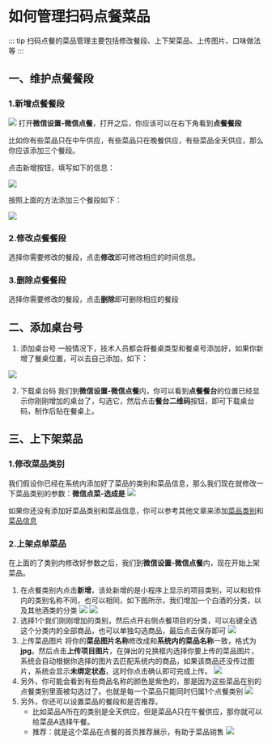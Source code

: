# 如何管理扫码点餐菜品
::: tip
扫码点餐的菜品管理主要包括修改餐段、上下架菜品、上传图片、口味做法等
:::
## 一、维护点餐餐段
### 1.新增点餐餐段
![](https://wiki-cdsoft.oss-cn-hangzhou.aliyuncs.com/202409051254546.png)
打开**微信设置-微信点餐**，打开之后，你应该可以在右下角看到**点餐餐段**

比如你有些菜品只在中午供应，有些菜品只在晚餐供应，有些菜品全天供应，那么你应该添加三个餐段。

点击新增按钮，填写如下的信息：

![](https://wiki-cdsoft.oss-cn-hangzhou.aliyuncs.com/202409051257377.png)

按照上面的方法添加三个餐段如下：

![](https://wiki-cdsoft.oss-cn-hangzhou.aliyuncs.com/202409051259384.png)

### 2.修改点餐餐段
选择你需要修改的餐段，点击**修改**即可修改相应的时间信息。

### 3.删除点餐餐段
选择你需要修改的餐段，点击**删除**即可删除相应的餐段

## 二、添加桌台号
1. 添加桌台号
   一般情况下，技术人员都会将餐桌类型和餐桌号添加好，如果你新增了餐桌位置，可以去自己添加，如下：

![](https://wiki-cdsoft.oss-cn-hangzhou.aliyuncs.com/202409051623462.png)

2. 下载桌台码
   我们到**微信设置-微信点餐**内，你可以看到**点餐餐台**的位置已经显示你刚刚增加的桌台了，勾选它，然后点击**餐台二维码**按钮，即可下载桌台码，制作后贴在餐桌上。

## 三、上下架菜品
### 1.修改菜品类别
我们假设你已经在系统内添加好了菜品的类别和菜品信息，那么我们现在就修改一下菜品类别的参数：**微信点菜-选成是**
![](https://wiki-cdsoft.oss-cn-hangzhou.aliyuncs.com/202409051308611.png)

如果你还没有添加好菜品类别和菜品信息，你可以参考其他文章来添加[菜品类别](/docs/系统设置/商品管理/项目类别管理.md)和[菜品信息](/docs/系统设置/商品管理/商品项目管理.md)

### 2.上架点单菜品
在上面的了类别内修改好参数之后，我们到**微信设置-微信点餐**内，现在开始上架菜品。

1. 在点餐类别内点击**新增**，该处新增的是小程序上显示的项目类别，可以和软件内的类别名称不同，也可以相同，如下图所示，我们增加一个白酒的分类，以及其他酒类的分类
   ![](https://wiki-cdsoft.oss-cn-hangzhou.aliyuncs.com/202409051628730.png)
   ![](https://wiki-cdsoft.oss-cn-hangzhou.aliyuncs.com/202409051629885.png)
2. 选择1个我们刚刚增加的类别，然后点开右侧点餐项目的分类，可以右键全选这个分类内的全部商品，也可以单独勾选商品，最后点击保存即可
   ![](https://wiki-cdsoft.oss-cn-hangzhou.aliyuncs.com/202409051632033.png)
3. 上传菜品图片
   将你的**菜品图片名称**修改成和**系统内的菜品名称**一致，格式为**jpg**。然后点击**上传项目图片**，在弹出的兑换框内选择你要上传的菜品图片，系统会自动根据你选择的图片去匹配系统内的商品，如果该商品还没传过图片，系统会显示**未绑定状态**，这时你点击确认即可完成上传。
   ![](https://wiki-cdsoft.oss-cn-hangzhou.aliyuncs.com/202409051639301.png)
4. 另外，你可能会看到有些商品名称的颜色是紫色的，那是因为这些菜品在别的点餐类别里面被勾选过了。也就是每一个菜品只能同时归属1个点餐类别
   ![](https://wiki-cdsoft.oss-cn-hangzhou.aliyuncs.com/202409051642464.png)
5. 另外，你还可以设置菜品的餐段和是否推荐。
   + 比如菜品A所在的类别是全天供应，但是菜品A只在午餐供应，那你就可以给菜品A选择午餐。
   + 推荐：就是这个菜品在点餐的首页推荐展示，有助于菜品销售
   ![](https://wiki-cdsoft.oss-cn-hangzhou.aliyuncs.com/202409051647740.png)